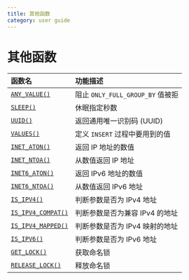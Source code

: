 ```yaml
---
title: 其他函数
category: user guide
---
```


# 其他函数

| 函数名 | 功能描述  |
|:------|:-----------|
| [`ANY_VALUE()`](https://dev.mysql.com/doc/refman/5.7/en/miscellaneous-functions.html#function_any-value) | 阻止 `ONLY_FULL_GROUP_BY` 值被拒  |
| [`SLEEP()`](https://dev.mysql.com/doc/refman/5.7/en/miscellaneous-functions.html#function_sleep)  | 休眠指定秒数   |
| [`UUID()`](https://dev.mysql.com/doc/refman/5.7/en/miscellaneous-functions.html#function_uuid) | 返回通用唯一识别码 (UUID)   |
| [`VALUES()`](https://dev.mysql.com/doc/refman/5.7/en/miscellaneous-functions.html#function_values)    | 定义 `INSERT` 过程中要用到的值  |
| [`INET_ATON()`](https://dev.mysql.com/doc/refman/5.7/en/miscellaneous-functions.html#function_inet-aton)  | 返回 IP 地址的数值   |
| [`INET_NTOA()`](https://dev.mysql.com/doc/refman/5.7/en/miscellaneous-functions.html#function_inet-ntoa)  | 从数值返回 IP 地址   |
| [`INET6_ATON()`](https://dev.mysql.com/doc/refman/5.7/en/miscellaneous-functions.html#function_inet6-aton)  | 返回 IPv6 地址的数值    |
| [`INET6_NTOA()`](https://dev.mysql.com/doc/refman/5.7/en/miscellaneous-functions.html#function_inet6-ntoa)  | 从数值返回 IPv6 地址  |
| [`IS_IPV4()`](https://dev.mysql.com/doc/refman/5.7/en/miscellaneous-functions.html#function_is-ipv4)   | 判断参数是否为 IPv4 地址   |
| [`IS_IPV4_COMPAT()`](https://dev.mysql.com/doc/refman/5.7/en/miscellaneous-functions.html#function_is-ipv4-compat)    | 判断参数是否为兼容 IPv4 的地址   |
| [`IS_IPV4_MAPPED()`](https://dev.mysql.com/doc/refman/5.7/en/miscellaneous-functions.html#function_is-ipv4-mapped)    | 判断参数是否为 IPv4 映射的地址   |
| [`IS_IPV6()`](https://dev.mysql.com/doc/refman/5.7/en/miscellaneous-functions.html#function_is-ipv6)    | 判断参数是否为 IPv6 地址    |
| [`GET_LOCK()`](https://dev.mysql.com/doc/refman/5.7/en/miscellaneous-functions.html#function_get-lock)    | 获取命名锁      |
| [`RELEASE_LOCK()`](https://dev.mysql.com/doc/refman/5.7/en/miscellaneous-functions.html#function_release-lock)  | 释放命名锁     |
